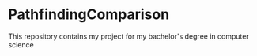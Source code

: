# PathfindingComparison
This repository contains my project for my bachelor's degree in computer science
